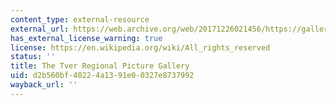 ```yaml
---
content_type: external-resource
external_url: https://web.archive.org/web/20171226021456/https://gallery.tver.ru/
has_external_license_warning: true
license: https://en.wikipedia.org/wiki/All_rights_reserved
status: ''
title: The Tver Regional Picture Gallery
uid: d2b560bf-4022-4a13-91e0-0327e8737992
wayback_url: ''
---
```

